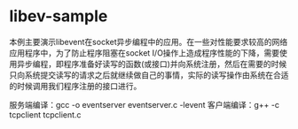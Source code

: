# libev-sample
本例主要演示libevent在socket异步编程中的应用。在一些对性能要求较高的网络应用程序中，为了防止程序阻塞在socket I/O操作上造成程序性能的下降，需要使用异步编程，即程序准备好读写的函数(或接口)并向系统注册，然后在需要的时候只向系统提交读写的请求之后就继续做自己的事情，实际的读写操作由系统在合适的时候调用我们程序注册的接口进行。

服务端编译：gcc -o eventserver eventserver.c -levent
客户端编译：g++ -c tcpclient tcpclient.c
